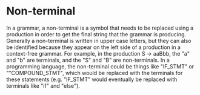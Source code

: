 # Non-terminal

In a grammar, a non-terminal is a symbol that needs to be replaced using a production in order to get the final string that the grammar is producing.
Generally a non-terminal is written in upper case letters, but they can also be identified because they appear on the left side of a production in a context-free grammar.
For example, in the production S -> aaBbb, the "a" and "b" are terminals, and the "S" and "B" are non-terminals. In a programming language, the non-terminal could be things like "IF_STMT" or ""COMPOUND_STMT", which would be replaced with the terminals for these statements (e.g. "IF_STMT" would eventually be replaced with terminals like "if" and "else").
